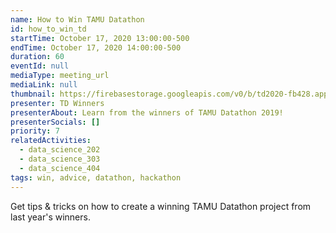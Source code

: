 ```yaml
---
name: How to Win TAMU Datathon
id: how_to_win_td
startTime: October 17, 2020 13:00:00-500
endTime: October 17, 2020 14:00:00-500
duration: 60
eventId: null
mediaType: meeting_url
mediaLink: null
thumbnail: https://firebasestorage.googleapis.com/v0/b/td2020-fb428.appspot.com/o/competitor_1.jpg?alt=media&token=83994921-1653-431f-b5c7-63362f709230
presenter: TD Winners
presenterAbout: Learn from the winners of TAMU Datathon 2019!
presenterSocials: []
priority: 7
relatedActivities:
  - data_science_202
  - data_science_303
  - data_science_404
tags: win, advice, datathon, hackathon
---
```


Get tips & tricks on how to create a winning TAMU Datathon project from last year's winners.
